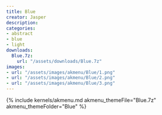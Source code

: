 ```yaml
---
title: Blue
creator: Jasper
description: 
categories:
- abstract
- blue
- light
downloads:
  Blue.7z:
    url: "/assets/downloads/Blue.7z"
images:
- url: "/assets/images/akmenu/Blue/1.png"
- url: "/assets/images/akmenu/Blue/2.png"
- url: "/assets/images/akmenu/Blue/3.png"
---
```


{% include kernels/akmenu.md akmenu_themeFile="Blue.7z" akmenu_themeFolder="Blue" %}
